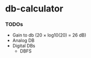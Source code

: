 db-calculator
=============
### TODOs
- Gain to db (20 × log10(20) = 26 dB)
- Analog DB
- Digital DBs
  - DBFS 
